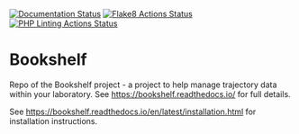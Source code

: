 [![Documentation Status](https://readthedocs.org/projects/bookshelf/badge/?version=latest)](https://bookshelf.readthedocs.io/en/latest/?badge=latest)
[![Flake8 Actions Status](https://github.com/bigginlab/Bookshelf/workflows/flake8/badge.svg)](https://github.com/bigginlab/Bookshelf/actions/flake8)
[![PHP Linting Actions Status](https://github.com/bigginlab/Bookshelf/workflows/phplint/badge.svg)](https://github.com/bigginlab/Bookshelf/actions/phplint)

# Bookshelf
Repo of the Bookshelf project - a project to help manage trajectory data within your laboratory.  See https://bookshelf.readthedocs.io/ for full details.

See https://bookshelf.readthedocs.io/en/latest/installation.html for installation instructions.

